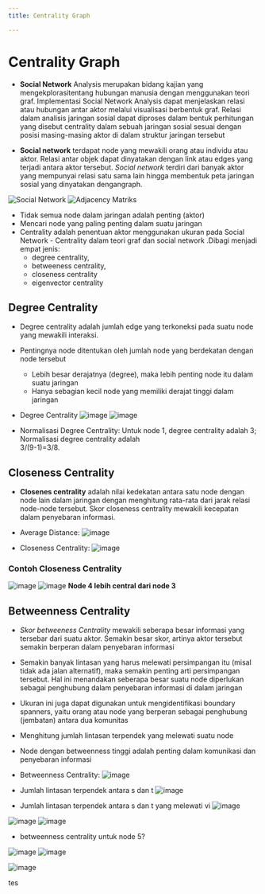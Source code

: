 ```yaml
---
title: Centrality Graph

---
```


# Centrality Graph

* **Social Network** Analysis merupakan bidang kajian yang mengekplorasitentang hubungan manusia dengan menggunakan teori graf. Implementasi Social Network Analysis dapat menjelaskan relasi atau hubungan antar aktor melalui visualisasi berbentuk graf. Relasi dalam analisis jaringan sosial dapat diproses dalam bentuk perhitungan yang disebut centrality dalam sebuah jaringan sosial sesuai dengan posisi masing-masing aktor di dalam struktur jaringan tersebut

* **Social network** ​terdapat node yang mewakili ​orang atau individu atau aktor. ​Relasi  antar objek  dapat dinyatakan dengan link ​atau edges yang terjadi antara aktor tersebut. _Social network_ terdiri dari banyak aktor ​yang mempunyai relasi satu sama lain hingga​ membentuk peta jaringan sosial yang dinyatakan dengan ​graph​.

![Social Network](https://hackmd.io/_uploads/ByTPnvPzye.png "Social Network")
![Adjacency Matriks](https://hackmd.io/_uploads/r1K93Pwzkl.png "Adjacency Matriks")

- Tidak semua node dalam jaringan adalah penting  (aktor)
- Mencari node yang paling penting dalam suatu jaringan
- Centrality adalah penentuan aktor menggunakan ukuran pada Social Network - Centrality dalam teori graf dan social network .Dibagi menjadi empat jenis:  
  - degree centrality, 
  - betweeness centrality, 
  - closeness centrality 
  - eigenvector centrality

## Degree Centrality

- Degree centrality adalah jumlah edge yang terkoneksi pada suatu node yang mewakili interaksi.
- Pentingnya node ditentukan oleh jumlah node yang berdekatan dengan node tersebut
    - Lebih besar derajatnya (degree), maka lebih penting node itu dalam suatu jaringan 
    - Hanya sebagian kecil node yang memiliki derajat tinggi dalam jaringan
- Degree Centrality
![image](https://hackmd.io/_uploads/SJU9J_vM1l.png)
![image](https://hackmd.io/_uploads/Skn21OwGyl.png)

- Normalisasi  Degree Centrality: 
Untuk  node 1, degree centrality adalah 3;
Normalisasi degree centrality adalah  
3/(9-1)=3/8.

## Closeness Centrality
- **Closenes centrality** adalah nilai kedekatan antara satu node dengan node lain dalam jaringan dengan menghitung rata-rata dari jarak relasi node-node tersebut. Skor closeness centrality mewakili kecepatan dalam penyebaran informasi.

- Average Distance:
![image](https://hackmd.io/_uploads/HJOLe_wzye.png)

- Closeness Centrality:
![image](https://hackmd.io/_uploads/BkI_x_vM1e.png)

### Contoh Closeness Centrality
![image](https://hackmd.io/_uploads/B1HPMdvzJe.png)
![image](https://hackmd.io/_uploads/S1NigOPf1e.png)
**Node 4  lebih central  dari node 3**

## Betweenness Centrality
- _Skor betweeness Centrality_ mewakili seberapa besar informasi yang tersebar dari suatu aktor. Semakin besar skor, artinya aktor tersebut semakin berperan dalam penyebaran informasi 

- Semakin banyak lintasan yang harus melewati persimpangan itu (misal tidak ada jalan alternatif), maka semakin penting arti persimpangan tersebut. Hal ini menandakan seberapa besar suatu node diperlukan sebagai penghubung dalam penyebaran informasi di dalam jaringan
- Ukuran ini juga dapat digunakan untuk mengidentifikasi boundary spanners, yaitu orang atau node yang berperan sebagai penghubung (jembatan) antara dua komunitas
- Menghitung jumlah lintasan terpendek yang melewati suatu node
- Node dengan  betweenness  tinggi  adalah  penting dalam komunikasi dan penyebaran informasi
- Betweenness Centrality:
![image](https://hackmd.io/_uploads/rJgIZODzJe.png)
- Jumlah lintasan terpendek antara  s dan t
![image](https://hackmd.io/_uploads/B160WuDfke.png)
- Jumlah lintasan terpendek antara s dan t yang melewati vi
![image](https://hackmd.io/_uploads/H1AxfOvzJg.png)


![image](https://hackmd.io/_uploads/HJosGuPMke.png)
![image](https://hackmd.io/_uploads/rJgTz_wfkx.png)

- betweenness centrality  untuk node 5?

![image](https://hackmd.io/_uploads/HJqvmuPGkg.png)
![image](https://hackmd.io/_uploads/HJ2BXuDz1e.png)

![image](https://hackmd.io/_uploads/HkU4XOvfJl.png)

tes